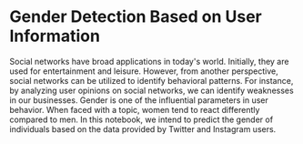 # Gender Detection Based on User Information
Social networks have broad applications in today's world. Initially, they are used for entertainment and leisure. However, from another perspective, social networks can be utilized to identify behavioral patterns. For instance, by analyzing user opinions on social networks, we can identify weaknesses in our businesses. Gender is one of the influential parameters in user behavior. When faced with a topic, women tend to react differently compared to men. In this notebook, we intend to predict the gender of individuals based on the data provided by Twitter and Instagram users.

